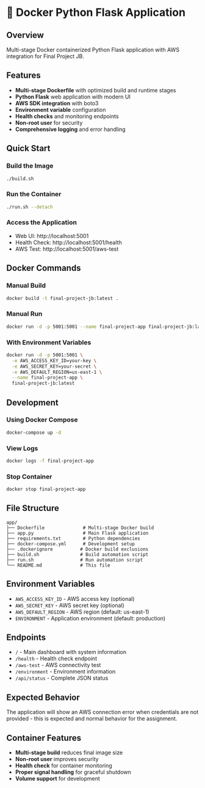 # 🐳 Docker Python Flask Application

## Overview
Multi-stage Docker containerized Python Flask application with AWS integration for Final Project JB.

## Features
- **Multi-stage Dockerfile** with optimized build and runtime stages
- **Python Flask** web application with modern UI
- **AWS SDK integration** with boto3
- **Environment variable** configuration
- **Health checks** and monitoring endpoints
- **Non-root user** for security
- **Comprehensive logging** and error handling

## Quick Start

### Build the Image
```bash
./build.sh
```

### Run the Container
```bash
./run.sh --detach
```

### Access the Application
- Web UI: http://localhost:5001
- Health Check: http://localhost:5001/health
- AWS Test: http://localhost:5001/aws-test

## Docker Commands

### Manual Build
```bash
docker build -t final-project-jb:latest .
```

### Manual Run
```bash
docker run -d -p 5001:5001 --name final-project-app final-project-jb:latest
```

### With Environment Variables
```bash
docker run -d -p 5001:5001 \
  -e AWS_ACCESS_KEY_ID=your-key \
  -e AWS_SECRET_KEY=your-secret \
  -e AWS_DEFAULT_REGION=us-east-1 \
  --name final-project-app \
  final-project-jb:latest
```

## Development

### Using Docker Compose
```bash
docker-compose up -d
```

### View Logs
```bash
docker logs -f final-project-app
```

### Stop Container
```bash
docker stop final-project-app
```

## File Structure
```
app/
├── Dockerfile              # Multi-stage Docker build
├── app.py                  # Main Flask application
├── requirements.txt        # Python dependencies
├── docker-compose.yml      # Development setup
├── .dockerignore          # Docker build exclusions
├── build.sh               # Build automation script
├── run.sh                 # Run automation script
└── README.md              # This file
```

## Environment Variables
- `AWS_ACCESS_KEY_ID` - AWS access key (optional)
- `AWS_SECRET_KEY` - AWS secret key (optional)
- `AWS_DEFAULT_REGION` - AWS region (default: us-east-1)
- `ENVIRONMENT` - Application environment (default: production)

## Endpoints
- `/` - Main dashboard with system information
- `/health` - Health check endpoint
- `/aws-test` - AWS connectivity test
- `/environment` - Environment information
- `/api/status` - Complete JSON status

## Expected Behavior
The application will show an AWS connection error when credentials are not provided - this is expected and normal behavior for the assignment.

## Container Features
- **Multi-stage build** reduces final image size
- **Non-root user** improves security
- **Health check** for container monitoring
- **Proper signal handling** for graceful shutdown
- **Volume support** for development
